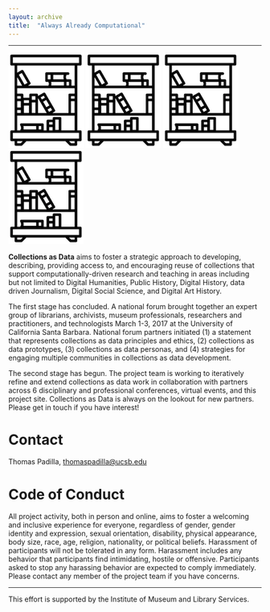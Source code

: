 ```yaml
---
layout: archive
title:  "Always Already Computational"
---
```

---
![library](images/library.png) ![library](images/library.png) ![library](images/library.png) ![library](images/library.png)

**Collections as Data** aims to foster a strategic approach to developing, describing, providing access to, and encouraging reuse of collections that support computationally-driven research and teaching in areas including but not limited to Digital Humanities, Public History, Digital History, data driven Journalism, Digital Social Science, and Digital Art History. 

The first stage has concluded. A national forum brought together an expert group of librarians, archivists, museum professionals, researchers and practitioners, and technologists March 1-3, 2017 at the University of California Santa Barbara. National forum partners initiated  (1) a statement that represents collections as data principles and ethics, (2) collections as data prototypes, (3) collections as data personas, and (4) strategies for engaging multiple communities in collections as data development. 

The second stage has begun. The project team is working to iteratively refine and extend collections as data work in collaboration with partners across 6 disciplinary and professional conferences, virtual events, and this project site. Collections as Data is always on the lookout for new partners. Please get in touch if you have interest!
 


# Contact

Thomas Padilla, <thomaspadilla@ucsb.edu>

# Code of Conduct

All project activity, both in person and online, aims to foster a welcoming and inclusive experience for everyone, regardless of gender, gender identity and expression, sexual orientation, disability, physical appearance, body size, race, age, religion, nationality, or political beliefs. Harassment of participants will not be tolerated in any form. Harassment includes any behavior that participants find intimidating, hostile or offensive. Participants asked to stop any harassing behavior are expected to comply immediately. Please contact any member of the project team if you have concerns.


---
This effort is supported by the Institute of Museum and Library Services.  


